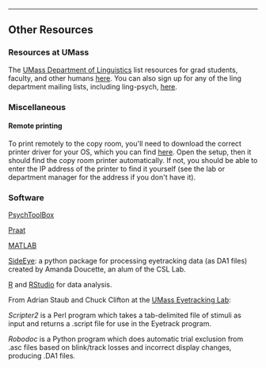 
---

## Other Resources

[//]: # (Not sure if this should be a separate page, actually.../not split into more pages. mal sehen i guess)

### Resources at UMass

The [UMass Department of Linguistics](https://www.umass.edu/linguistics/) list resources for grad students, faculty, and other humans [here](https://www.umass.edu/linguistics/resources-linguistics). You can also sign up for any of the ling department mailing lists, including ling-psych, [here](https://www.umass.edu/linguistics/mailing-lists).

### Miscellaneous

#### Remote printing

To print remotely to the copy room, you'll need to download the correct printer driver for your OS, which you can find [here](http://www.support.xerox.com/support/workcentre-5865-5875-5890/downloads/enus.html?operatingSystem=win10x64). Open the setup, then it should find the copy room printer automatically. If not, you should be able to enter the IP address of the printer to find it yourself (see the lab or department manager for the address if you don't have it).

### Software

[//]: # (is this necessary??)

[PsychToolBox](http://psychtoolbox.org/) 

[Praat](http://www.fon.hum.uva.nl/praat/)

[MATLAB](https://www.mathworks.com/products/matlab.html)

[SideEye](https://github.com/bdillon/side-eye): a python package for processing eyetracking data (as DA1 files) created by Amanda Doucette, an alum of the CSL Lab.
    
[R](https://www.r-project.org/about.html) and [RStudio](https://www.rstudio.com/) for data analysis.

From Adrian Staub and Chuck Clifton at the [UMass Eyetracking Lab](https://blogs.umass.edu/eyelab/software/):

*Scripter2* is a Perl program which takes a tab-delimited file of stimuli as input and returns a .script file for use in the Eyetrack program.

*Robodoc* is a Python program which does automatic trial exclusion from .asc files based on blink/track losses and incorrect display changes, producing .DA1 files.

